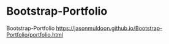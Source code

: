 # Bootstrap-Portfolio
Bootstrap-Portfolio
https://jasonmuldoon.github.io/Bootstrap-Portfolio/portfolio.html
